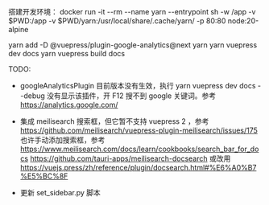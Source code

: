 
搭建开发环境：
docker run -it --rm --name yarn --entrypoint sh -w /app -v $PWD:/app -v $PWD/yarn:/usr/local/share/.cache/yarn/ -p 80:80 node:20-alpine

yarn add -D @vuepress/plugin-google-analytics@next
yarn
yarn vuepress dev docs
yarn vuepress build docs


TODO:

- googleAnalyticsPlugin 目前版本没有生效，执行 yarn vuepress dev docs --debug 没有显示该插件，开 F12 搜不到 google 关键词。参考 https://analytics.google.com/
- 集成 meilisearch 搜索框，但它暂不支持 vuepress 2 ，参考 https://github.com/meilisearch/vuepress-plugin-meilisearch/issues/175
  也许手动添加搜索框，参考
    https://www.meilisearch.com/docs/learn/cookbooks/search_bar_for_docs
    https://github.com/tauri-apps/meilisearch-docsearch
  或改用 https://vuejs.press/zh/reference/plugin/docsearch.html#%E6%A0%B7%E5%BC%8F

- 更新 set_sidebar.py 脚本
